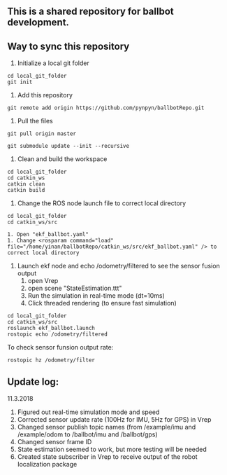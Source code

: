 ## This is a shared repository for ballbot development.

## Way to sync this repository
1. Initialize a local git folder
```
cd local_git_folder
git init
```
1. Add this repository
```
git remote add origin https://github.com/pynpyn/ballbotRepo.git
```
1. Pull the files
```
git pull origin master
```
```
git submodule update --init --recursive
```
1. Clean and build the workspace
```
cd local_git_folder
cd catkin_ws
catkin clean
catkin build
```

1. Change the ROS node launch file to correct local directory
```
cd local_git_folder
cd catkin_ws/src
```
    1. Open "ekf_ballbot.yaml"
    1. Change <rosparam command="load" file="/home/yinan/ballbotRepo/catkin_ws/src/ekf_ballbot.yaml" /> to correct local directory
    
1. Launch ekf node and echo /odometry/filtered to see the sensor fusion output
    1. open Vrep
    1. open scene "StateEstimation.ttt"
    1. Run the simulation in real-time mode (dt=10ms)
    1. Click threaded rendering (to ensure fast simulation)
```
cd local_git_folder
cd catkin_ws/src
roslaunch ekf_ballbot.launch
rostopic echo /odometry/filtered
```
To check sensor funsion output rate:
```
rostopic hz /odometry/filter
```

## Update log:
11.3.2018
1. Figured out real-time simulation mode and speed
2. Corrected sensor update rate (100Hz for IMU, 5Hz for GPS) in Vrep
3. Changed sensor publish topic names (from /example/imu and /example/odom to /ballbot/imu and /ballbot/gps)
4. Changed sensor frame ID
5. State estimation seemed to work, but more testing will be needed
5. Created state subscriber in Vrep to receive output of the robot localization package

